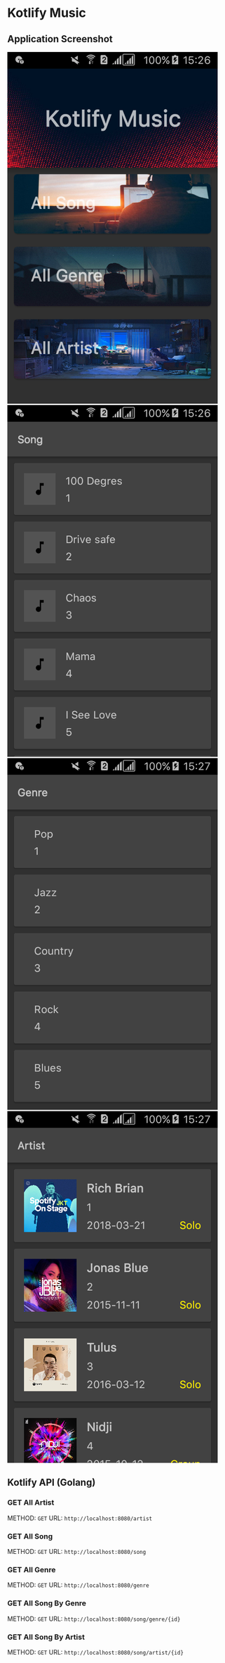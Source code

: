 # Kotlify Music

## Application Screenshot

![Home](home.png)
![Song](song.png)
![Genre](genre.png)
![Artist](artist.png)

## Kotlify API (Golang)

### GET All Artist

METHOD: `GET`
URL: `http://localhost:8080/artist`

### GET All Song

METHOD: `GET`
URL: `http://localhost:8080/song`

### GET All Genre

METHOD: `GET`
URL: `http://localhost:8080/genre`

### GET All Song By Genre

METHOD: `GET`
URL: `http://localhost:8080/song/genre/{id}`

### GET All Song By Artist

METHOD: `GET`
URL: `http://localhost:8080/song/artist/{id}`
